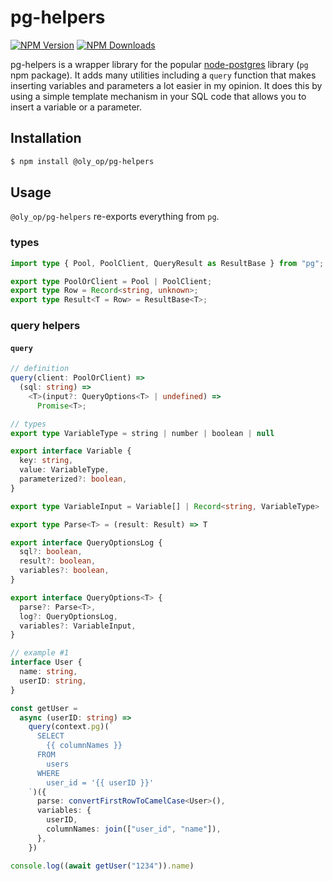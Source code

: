 # pg-helpers

[![NPM Version][npm-image]][npm-url]
[![NPM Downloads][downloads-image]][downloads-url]

pg-helpers is a wrapper library for the popular [node-postgres](https://node-postgres.com/) library (`pg` npm package). It adds many utilities including a `query` function that makes inserting variables and parameters a lot easier in my opinion. It does this by using a simple template mechanism in your SQL code that allows you to insert a variable or a parameter.

## Installation

```sh
$ npm install @oly_op/pg-helpers
```

## Usage

`@oly_op/pg-helpers` re-exports everything from `pg`.

### types

```typescript
import type { Pool, PoolClient, QueryResult as ResultBase } from "pg";

export type PoolOrClient = Pool | PoolClient;
export type Row = Record<string, unknown>;
export type Result<T = Row> = ResultBase<T>;
```

### query helpers

#### `query`

```typescript
// definition
query(client: PoolOrClient) =>
  (sql: string) =>
    <T>(input?: QueryOptions<T> | undefined) =>
      Promise<T>;

// types
export type VariableType = string | number | boolean | null

export interface Variable {
  key: string,
  value: VariableType,
  parameterized?: boolean,
}

export type VariableInput = Variable[] | Record<string, VariableType>

export type Parse<T> = (result: Result) => T

export interface QueryOptionsLog {
  sql?: boolean,
  result?: boolean,
  variables?: boolean,
}

export interface QueryOptions<T> {
  parse?: Parse<T>,
  log?: QueryOptionsLog,
  variables?: VariableInput,
}

// example #1
interface User {
  name: string,
  userID: string,
}

const getUser =
  async (userID: string) =>
    query(context.pg)(`
      SELECT
        {{ columnNames }}
      FROM
        users
      WHERE
        user_id = '{{ userID }}'
    `)({
      parse: convertFirstRowToCamelCase<User>(),
      variables: {
        userID,
        columnNames: join(["user_id", "name"]),
      },
    })

console.log((await getUser("1234")).name)
```

[downloads-image]: https://img.shields.io/npm/dm/@oly_op/pg-helpers.svg
[downloads-url]: https://npmjs.org/package/@oly_op/pg-helpers
[npm-image]: https://img.shields.io/npm/v/@oly_op/pg-helpers.svg
[npm-url]: https://npmjs.org/package/@oly_op/pg-helpers

